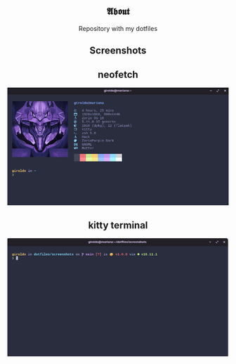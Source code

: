 <section align="center">

# 𝕬𝖇𝖔𝖚𝖙

Repository with my dotfiles

# Screenshots

## neofetch

![neofetch](https://github.com/girordo/dotfiles/blob/main/screenshots/neofetch.png?raw=true)

## kitty terminal

![kitty](https://github.com/girordo/dotfiles/blob/main/screenshots/kitty.png?raw=true)

</section>
